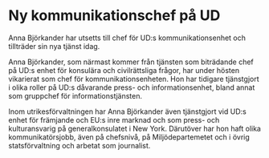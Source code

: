 # Ny kommunikationschef på UD

Anna Björkander har utsetts till chef för UD:s kommunikationsenhet och tillträder sin nya tjänst idag.

Anna Björkander, som närmast kommer från tjänsten som biträdande chef på UD:s enhet för konsulära och civilrättsliga frågor, har under hösten vikarierat som chef för kommunikationsenheten. Hon har tidigare tjänstgjort i olika roller på UD:s dåvarande press- och informationsenhet, bland annat som gruppchef för informationstjänsten.

Inom utrikesförvaltningen har Anna Björkander även tjänstgjort vid UD:s enhet för främjande och EU:s inre marknad och som press- och kulturansvarig på generalkonsulatet i New York. Därutöver har hon haft olika kommunikatörsjobb, även på chefsnivå, på Miljödepartemetet och i övrig statsförvaltning och arbetat som journalist.

